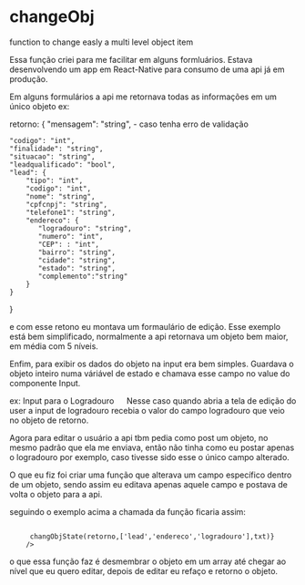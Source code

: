 # changeObj
function to change easly a multi level object item

Essa função criei para me facilitar em alguns formluários. Estava desenvolvendo um app em React-Native para consumo de uma api já em produção.

Em alguns formulários a api me retornava todas as informações em um único objeto ex:

retorno:
{
    "mensagem": "string",  - caso tenha erro de validação

    "codigo": "int",
    "finalidade": "string",
    "situacao": "string",
    "leadqualificado": "bool",
    "lead": {
        "tipo": "int",
        "codigo": "int",
        "nome": "string",
        "cpfcnpj": "string",
        "telefone1": "string",
        "endereco": {
           "logradouro": "string",
           "numero": "int",
           "CEP": : "int",
           "bairro": "string",
           "cidade": "string",
           "estado": "string",
           "complemento":"string"
        }
    }
}

e com esse retono eu montava um formaulário de edição. Esse exemplo está bem simplificado, normalmente a api retornava um objeto bem maior, em média com 5 níveis.

Enfim, para exibir os dados do objeto na input era bem simples. Guardava o objeto inteiro numa váriável de estado e chamava esse campo no value do componente Input.

ex: Input para o Logradouro
<code>
    <TextInput 
        value={retorno.lead.endereco.logradouro} 
    />
</code>
Nesse caso quando abria a tela de edição do user a input de logradouro recebia o valor do campo logradouro que veio no objeto de retorno.

Agora para editar o usuário a api tbm pedia como post um objeto, no mesmo padrão que ela me enviava, então não tinha como eu postar apenas o logradouro por exemplo, caso tivesse sido esse o único campo alterado.

O que eu fiz foi criar uma função que alterava um campo específico dentro de um objeto, sendo assim eu editava apenas aquele campo e postava de volta o objeto para a api.

seguindo o exemplo acima a chamada da função ficaria assim:

<code>
    <TextInput 
        value={retorno.lead.endereco.logradouro}
        onChangeText={(txt)=> changObjState(retorno,['lead','endereco','logradouro'],txt)} 
    />
</code>

o que essa função faz é desmembrar o objeto em um array até chegar ao nível que eu quero editar, depois de editar eu refaço e retorno o objeto.

